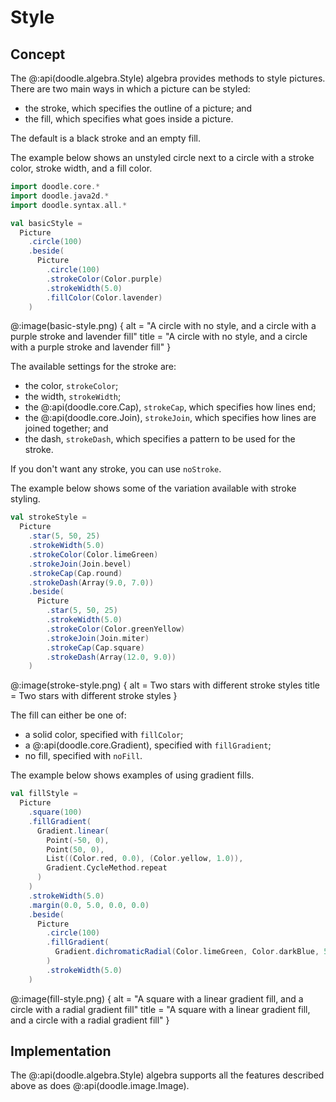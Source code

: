 # Style

## Concept

The @:api(doodle.algebra.Style) algebra provides methods to style pictures. There are two main ways in which a picture can be styled:

- the stroke, which specifies the outline of a picture; and
- the fill, which specifies what goes inside a picture.

The default is a black stroke and an empty fill.

The example below shows an unstyled circle next to a circle with a stroke color, stroke width, and a fill color.

```scala mdoc:silent
import doodle.core.*
import doodle.java2d.*
import doodle.syntax.all.*

val basicStyle =
  Picture
    .circle(100)
    .beside(
      Picture
        .circle(100)
        .strokeColor(Color.purple)
        .strokeWidth(5.0)
        .fillColor(Color.lavender)
    )
```

@:image(basic-style.png) {
  alt = "A circle with no style, and a circle with a purple stroke and lavender fill"
  title = "A circle with no style, and a circle with a purple stroke and lavender fill"
}

The available settings for the stroke are:

- the color, `strokeColor`;
- the width, `strokeWidth`;
- the @:api(doodle.core.Cap), `strokeCap`, which specifies how lines end;
- the @:api(doodle.core.Join), `strokeJoin`, which specifies how lines are joined together; and
- the dash, `strokeDash`, which specifies a pattern to be used for the stroke.

If you don't want any stroke, you can use `noStroke`.

The example below shows some of the variation available with stroke styling.


```scala mdoc:silent
val strokeStyle =
  Picture
    .star(5, 50, 25)
    .strokeWidth(5.0)
    .strokeColor(Color.limeGreen)
    .strokeJoin(Join.bevel)
    .strokeCap(Cap.round)
    .strokeDash(Array(9.0, 7.0))
    .beside(
      Picture
        .star(5, 50, 25)
        .strokeWidth(5.0)
        .strokeColor(Color.greenYellow)
        .strokeJoin(Join.miter)
        .strokeCap(Cap.square)
        .strokeDash(Array(12.0, 9.0))
    )
```

@:image(stroke-style.png) {
  alt = Two stars with different stroke styles
  title = Two stars with different stroke styles
}

The fill can either be one of:

- a solid color, specified with `fillColor`;
- a @:api(doodle.core.Gradient), specified with `fillGradient`;
- no fill, specified with `noFill`.

The example below shows examples of using gradient fills.

```scala mdoc:silent
val fillStyle =
  Picture
    .square(100)
    .fillGradient(
      Gradient.linear(
        Point(-50, 0),
        Point(50, 0),
        List((Color.red, 0.0), (Color.yellow, 1.0)),
        Gradient.CycleMethod.repeat
      )
    )
    .strokeWidth(5.0)
    .margin(0.0, 5.0, 0.0, 0.0)
    .beside(
      Picture
        .circle(100)
        .fillGradient(
          Gradient.dichromaticRadial(Color.limeGreen, Color.darkBlue, 50)
        )
        .strokeWidth(5.0)
    )
```

@:image(fill-style.png) {
  alt = "A square with a linear gradient fill, and a circle with a radial gradient fill"
  title = "A square with a linear gradient fill, and a circle with a radial gradient fill"
}


## Implementation

The @:api(doodle.algebra.Style) algebra supports all the features described above as does @:api(doodle.image.Image).

